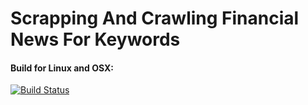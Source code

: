 # Scrapping And Crawling Financial News For Keywords

#### Build for Linux and OSX:
[![Build Status](https://travis-ci.org/somdipdey/Scrapping_And_Crawling_FinancialNews_For_Keywords.svg?branch=master)](https://travis-ci.org/somdipdey/Scrapping_And_Crawling_FinancialNews_For_Keywords)

